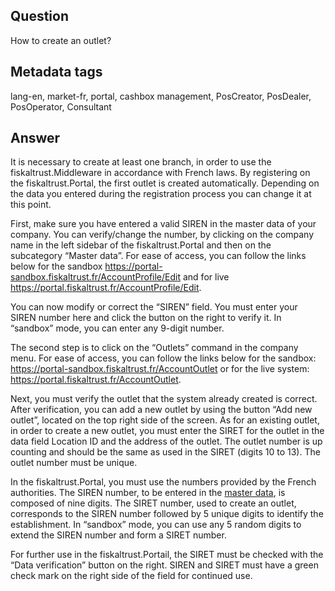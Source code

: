 ## Question
How to create an outlet?

## Metadata tags
lang-en, market-fr, portal, cashbox management, PosCreator, PosDealer, PosOperator, Consultant

## Answer
It is necessary to create at least one branch, in order to use the fiskaltrust.Middleware in accordance with French laws. By registering on the fiskaltrust.Portal, the first outlet is created automatically. Depending on the data you entered during the registration process you can change it at this point.

First, make sure you have entered a valid SIREN in the master data of your company. You can verify/change the number, by clicking on the company name in the left sidebar of the fiskaltrust.Portal and then on the subcategory “Master data”. For ease of access, you can follow the links below for the sandbox  https://portal-sandbox.fiskaltrust.fr/AccountProfile/Edit and for live https://portal.fiskaltrust.fr/AccountProfile/Edit.

You can now modify or correct the “SIREN” field. You must enter your SIREN number here and click the button on the right to verify it. In “sandbox” mode, you can enter any 9-digit number.

The second step is to click on the “Outlets” command in the company menu. For ease of access, you can follow the links below for the sandbox: https://portal-sandbox.fiskaltrust.fr/AccountOutlet or for the live system: https://portal.fiskaltrust.fr/AccountOutlet.

Next, you must verify the outlet that the system already created is correct. After verification, you can add a new outlet by using the button “Add new outlet”, located on the top right side of the screen. As for an existing outlet, in order to create a new outlet, you must enter the SIRET for the outlet in the data field Location ID and the address of the outlet. The outlet number is up counting and should be the same as used in the SIRET (digits 10 to 13). The outlet number must be unique.

In the fiskaltrust.Portal, you must use the numbers provided by the French authorities. The SIREN number, to be entered in the [master data](https://portal.fiskaltrust.fr/AccountProfile/Edit), is composed of nine digits. The SIRET number, used to create an outlet, corresponds to the SIREN number followed by 5 unique digits to identify the establishment. In “sandbox” mode, you can use any 5 random digits to extend the SIREN number and form a SIRET number.

For further use in the fiskaltrust.Portail, the SIRET must be checked with the “Data verification” button on the right. SIREN and SIRET must have a green check mark on the right side of the field for continued use.
